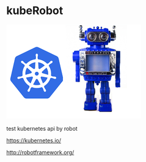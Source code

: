 # kubeRobot


![alt text](https://raw.githubusercontent.com/valdemarpavesi/kubeRobot/master/kuberobot.png)


test kubernetes api by robot


https://kubernetes.io/

http://robotframework.org/

